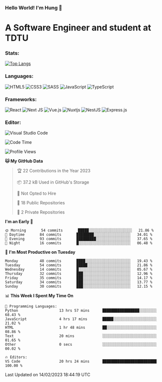 ### Hello World! I'm Hung :wave:

# A Software Engineer and student at TDTU

### Stats:
[![Top Langs](https://github-readme-stats.vercel.app/api/top-langs/?username=Kuroo-nekoo)](https://github.com/anuraghazra/github-readme-stats)

### Languages:
![HTML5](https://img.shields.io/badge/html5-%23E34F26.svg?style=for-the-badge&logo=html5&logoColor=%23E34F26&color=white)
![CSS3](https://img.shields.io/badge/css3-%231572B6.svg?style=for-the-badge&logo=css3&logoColor=%231572B6&color=white)
![SASS](https://img.shields.io/badge/SASS-hotpink.svg?style=for-the-badge&logo=SASS&logoColor=hotpink&color=white)
![JavaScript](https://img.shields.io/badge/javascript-%23323330.svg?style=for-the-badge&logo=javascript&color=white)
![TypeScript](https://img.shields.io/badge/typescript-%23007ACC.svg?style=for-the-badge&logo=typescript&logoColor=%23007ACC&color=white)


### Frameworks:
![React](https://img.shields.io/badge/react-%2320232a.svg?style=for-the-badge&logo=react&logoColor=%%2361DAFB&color=white)
![Next JS](https://img.shields.io/badge/Next-black?style=for-the-badge&logo=next.js&logoColor=black&color=white)
![Vue.js](https://img.shields.io/badge/vuejs-%2335495e.svg?style=for-the-badge&logo=vuedotjs&logoColor=%234FC08D&color=white)
![Nuxtjs](https://img.shields.io/badge/Nuxt-002E3B?style=for-the-badge&logo=nuxtdotjs&color=white&logoColor=#00DC82)
![NestJS](https://img.shields.io/badge/nestjs-%23E0234E.svg?style=for-the-badge&logo=nestjs&logoColor=%23E0234E&color=white)
![Express.js](https://img.shields.io/badge/express.js-%23404d59.svg?style=for-the-badge&logo=express&logoColor=%23404d59&color=white)

### Editor:
![Visual Studio Code](https://img.shields.io/badge/Visual%20Studio%20Code-0078d7.svg?style=for-the-badge&logo=visual-studio-code&color=white&logoColor=0078d7)


<!--START_SECTION:waka-->
![Code Time](http://img.shields.io/badge/Code%20Time-361%20hrs%209%20mins-blue)

![Profile Views](http://img.shields.io/badge/Profile%20Views-3-blue)

**🐱 My GitHub Data** 

> 🏆 22 Contributions in the Year 2023
 > 
> 📦 37.2 kB Used in GitHub's Storage 
 > 
> 🚫 Not Opted to Hire
 > 
> 📜 18 Public Repositories 
 > 
> 🔑 2 Private Repositories  
 > 
**I'm an Early 🐤** 

```text
🌞 Morning       54 commits       █████░░░░░░░░░░░░░░░░░░░░   21.86 % 
🌆 Daytime       84 commits       ████████░░░░░░░░░░░░░░░░░   34.01 % 
🌃 Evening       93 commits       █████████░░░░░░░░░░░░░░░░   37.65 % 
🌙 Night         16 commits       █░░░░░░░░░░░░░░░░░░░░░░░░   06.48 % 

```
📅 **I'm Most Productive on Tuesday** 

```text
Monday          48 commits       ████░░░░░░░░░░░░░░░░░░░░░   19.43 % 
Tuesday         54 commits       █████░░░░░░░░░░░░░░░░░░░░   21.86 % 
Wednesday       14 commits       █░░░░░░░░░░░░░░░░░░░░░░░░   05.67 % 
Thursday        32 commits       ███░░░░░░░░░░░░░░░░░░░░░░   12.96 % 
Friday          35 commits       ███░░░░░░░░░░░░░░░░░░░░░░   14.17 % 
Saturday        34 commits       ███░░░░░░░░░░░░░░░░░░░░░░   13.77 % 
Sunday          30 commits       ███░░░░░░░░░░░░░░░░░░░░░░   12.15 % 

```


📊 **This Week I Spent My Time On** 

```text
💬 Programming Languages: 
Python                   13 hrs 57 mins      █████████████████░░░░░░░░   68.43 % 
JavaScript               4 hrs 17 mins       █████░░░░░░░░░░░░░░░░░░░░   21.02 % 
HTML                     1 hr 48 mins        ██░░░░░░░░░░░░░░░░░░░░░░░   08.86 % 
Text                     20 mins             ░░░░░░░░░░░░░░░░░░░░░░░░░   01.65 % 
Other                    0 secs              ░░░░░░░░░░░░░░░░░░░░░░░░░   00.02 % 

🔥 Editors: 
VS Code                  20 hrs 24 mins      █████████████████████████   100.00 % 

```


 Last Updated on 14/02/2023 18:44:19 UTC
<!--END_SECTION:waka-->

